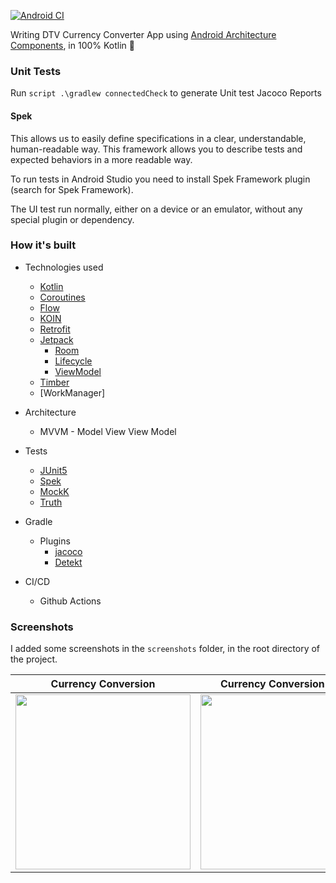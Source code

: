 [![Android CI](https://github.com/sammymutahigicheru/FxExchangeApp/actions/workflows/main.yml/badge.svg)](https://github.com/sammymutahigicheru/FxExchangeApp/actions/workflows/main.yml)

Writing DTV Currency Converter App using [Android Architecture Components](https://developer.android.com/topic/libraries/architecture/), in 100% Kotlin :rocket:


### Unit Tests
Run ```script .\gradlew connectedCheck``` to generate Unit test Jacoco Reports

#### Spek

This allows us to easily define specifications in a clear, understandable, human-readable way. This framework allows you to describe tests and expected behaviors in a more readable way.

To run tests in Android Studio you need to install Spek Framework plugin (search for Spek Framework).

The UI test run normally, either on a device or an emulator, without any special plugin or dependency.


### How it's built

* Technologies used
    * [Kotlin](https://kotlinlang.org/)
    * [Coroutines](https://kotlinlang.org/docs/reference/coroutines-overview.html)
    * [Flow](https://kotlinlang.org/docs/reference/coroutines/flow.html)
    * [KOIN](https://insert-koin.io/)
    * [Retrofit](https://square.github.io/retrofit/)
    * [Jetpack](https://developer.android.com/jetpack)
        * [Room](https://developer.android.com/topic/libraries/architecture/room)
        * [Lifecycle](https://developer.android.com/topic/libraries/architecture/lifecycle)
        * [ViewModel](https://developer.android.com/topic/libraries/architecture/viewmodel)
    * [Timber](https://github.com/JakeWharton/timber)
    * [WorkManager]

* Architecture
    * MVVM - Model View View Model

* Tests
    * [JUnit5](https://junit.org/junit5/)
    * [Spek](https://www.spekframework.org/)
    * [MockK](https://github.com/mockk/mockk)
    * [Truth](https://github.com/google/truth)

* Gradle
    * Plugins
        * [jacoco](https://github.com/jacoco/jacoco)
        * [Detekt](https://github.com/detekt/detekt)

* CI/CD
    * Github Actions

### Screenshots

I added some screenshots in the `screenshots` folder, in the root directory of the project.

Currency Conversion | Currency Conversion result | Histories
--- | --- | ---
<img src="https://github.com/sammymutahigicheru/FxExchangeApp/blob/main/screenshots/currency_page.jpg" width="280"/> | <img src="https://github.com/sammymutahigicheru/FxExchangeApp/blob/main/screenshots/currency_page1.jpg" width="280"/> | <img src="https://github.com/sammymutahigicheru/FxExchangeApp/blob/main/screenshots/histories_page.jpg" width="280"/>
